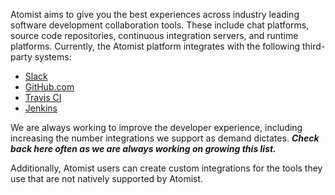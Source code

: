 Atomist aims to give you the best experiences across industry leading
software development collaboration tools.  These include chat
platforms, source code repositories, continuous integration servers,
and runtime platforms.  Currently, the Atomist platform integrates
with the following third-party systems:

-   [Slack](slack.md)
-   [GitHub.com](github.md)
-   [Travis CI](travis-ci.md)
-   [Jenkins](jenkins.md)

We are always working to improve the developer experience, including
increasing the number integrations we support as demand dictates.
***Check back here often as we are always working on growing this
list.***

Additionally, Atomist users can create custom integrations for the
tools they use that are not natively supported by Atomist.
